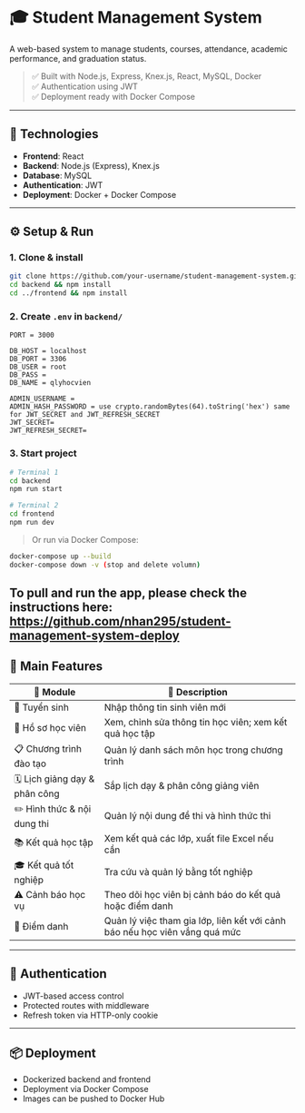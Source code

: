 
# 🎓 Student Management System

A web-based system to manage students, courses, attendance, academic performance, and graduation status.

> ✅ Built with Node.js, Express, Knex.js, React, MySQL, Docker  
> ✅ Authentication using JWT  
> ✅ Deployment ready with Docker Compose

---

## 🚀 Technologies

- **Frontend**: React
- **Backend**: Node.js (Express), Knex.js
- **Database**: MySQL
- **Authentication**: JWT
- **Deployment**: Docker + Docker Compose

---

## ⚙️ Setup & Run

### 1. Clone & install

```bash
git clone https://github.com/your-username/student-management-system.git
cd backend && npm install
cd ../frontend && npm install
```

### 2. Create `.env` in `backend/`

```env
PORT = 3000

DB_HOST = localhost
DB_PORT = 3306
DB_USER = root
DB_PASS = 
DB_NAME = qlyhocvien

ADMIN_USERNAME = 
ADMIN_HASH_PASSWORD = use crypto.randomBytes(64).toString('hex') same for JWT_SECRET and JWT_REFRESH_SECRET
JWT_SECRET= 
JWT_REFRESH_SECRET=
```

### 3. Start project

```bash
# Terminal 1
cd backend
npm run start

# Terminal 2
cd frontend
npm run dev
```

> Or run via Docker Compose:
```bash
docker-compose up --build
docker-compose down -v (stop and delete volumn)

```
To pull and run the app, please check the instructions here:
https://github.com/nhan295/student-management-system-deploy
---

## 🧩 Main Features

| 🧩 Module                        | 📝 Description                                                                 |
|----------------------------------|--------------------------------------------------------------------------------|
| 📘 Tuyển sinh                   | Nhập thông tin sinh viên mới                                                   |
| 👤 Hồ sơ học viên              | Xem, chỉnh sửa thông tin học viên; xem kết quả học tập                        |
| 📋 Chương trình đào tạo        | Quản lý danh sách môn học trong chương trình                                  |
| 🗓️ Lịch giảng dạy & phân công | Sắp lịch dạy & phân công giảng viên                                           |
| ✏️ Hình thức & nội dung thi    | Quản lý nội dung đề thi và hình thức thi                                      |
| 📚 Kết quả học tập             | Xem kết quả các lớp, xuất file Excel nếu cần                                   |
| 🎓 Kết quả tốt nghiệp          | Tra cứu và quản lý bằng tốt nghiệp                                             |
| ⚠️ Cảnh báo học vụ             | Theo dõi học viên bị cảnh báo do kết quả hoặc điểm danh                       |
| 📝 Điểm danh                   | Quản lý việc tham gia lớp, liên kết với cảnh báo nếu học viên vắng quá mức     |

---

## 🔐 Authentication

- JWT-based access control
- Protected routes with middleware
- Refresh token via HTTP-only cookie

---

## 📦 Deployment

- Dockerized backend and frontend
- Deployment via Docker Compose
- Images can be pushed to Docker Hub


